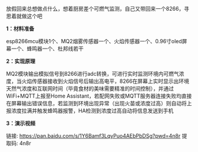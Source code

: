 放假回来总想做点什么，想着厨房差个可燃气监测，自己又带回来一个8266，寻思着就做这个吧

**1：材料准备**

esp8266mcu模块1个、MQ2烟雾传感器一个、火焰传感器一个、0.96寸oled屏幕一个、蜂鸣器一个、杜邦线若干

**2：实现原理**

MQ2模块输出模拟信号到8266进行adc转换，可进行实时监测环境内可燃气浓度，当火焰传感器接收到火焰信号后输出高电平，8266在屏幕上实时显示出环境天然气浓度和互联网时间（毕竟食材的美味需要精准的时间控制），并通过WiFi+MQTT上报至Home Assistant，若配网失败或MQTT服务器连接失败均直接在屏幕输出错误信息，若监测到环境出现异常（出现火苗或浓度过高）则自动将上报浓度拉满并触发蜂鸣器报警，HA检测到浓度过高自动将信息发送到手机

**3：演示视频**

链接: https://pan.baidu.com/s/1Y6Bamf3LqyPuo4AEbPbDSg?pwd=4n8r 提取码: 4n8r
